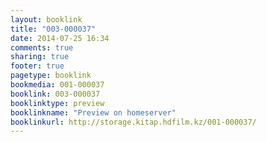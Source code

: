 ```yaml
---
layout: booklink
title: "003-000037"
date: 2014-07-25 16:34
comments: true
sharing: true
footer: true
pagetype: booklink 
bookmedia: 001-000037
booklink: 003-000037
booklinktype: preview
booklinkname: "Preview on homeserver"
booklinkurl: http://storage.kitap.hdfilm.kz/001-000037/
---
```

